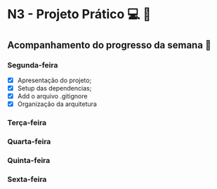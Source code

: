 # N3 - Projeto Prático 💻 :triangular_ruler:
## Acompanhamento do progresso da semana :battery:
### Segunda-feira 
- [x] Apresentação do projeto;
- [x] Setup das dependencias;
- [x] Add o arquivo .gitignore
- [x] Organização da arquitetura

### Terça-feira

### Quarta-feira
### Quinta-feira
### Sexta-feira
